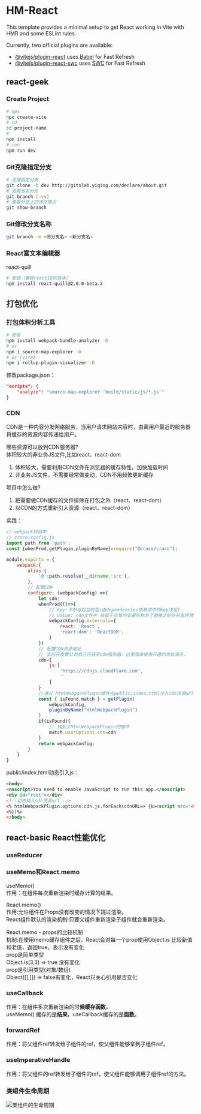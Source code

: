 # HM-React

This template provides a minimal setup to get React working in Vite with HMR and some ESLint rules.

Currently, two official plugins are available:

- [@vitejs/plugin-react](https://github.com/vitejs/vite-plugin-react/blob/main/packages/plugin-react/README.md) uses [Babel](https://babeljs.io/) for Fast Refresh
- [@vitejs/plugin-react-swc](https://github.com/vitejs/vite-plugin-react-swc) uses [SWC](https://swc.rs/) for Fast Refresh


## react-geek

### Create Project
```bash
# npx
npx create-vite
# cd
cd project-name
# 
npm install
# run
npm run dev
```


### Git克隆指定分支
```bash
# 克隆指定分支
git clone -b dev http://gitslab.yiqing.com/declare/about.git
# 查看当前分支
git branch [-vv]
# 查看分支上的递交情况
git show-branch
```

### Git修改分支名称
```bash
git branch -m <旧分支名> <新分支名>
```

### React富文本编辑器
react-quill
```bash
# 安装（兼容react18的版本）
npm install react-quill@2.0.0-beta.2
```

## 打包优化

### 打包体积分析工具
```bash
# 安装
npm install webpack-bundle-analyzer -D
# or
npm i source-map-explorer -D
# or (vite)
npm i rollup-plugin-visualizer -D
```
修改package.json：
```json
"scripts": {
    "analyze": "source-map-explorer 'build/static/js/*.js'"
}
```

### CDN
CDN是一种内容分发网络服务，当用户请求网站内容时，由离用户最近的服务器将缓存的资源内容传递给用户。

哪些资源可以放到CDN服务器?  
体积较大的非业务JS文件,比如react、react-dom  
1. 体积较大，需要利用CDN文件在浏览器的缓存特性，加快加载时间
2. 非业务JS文件，不需要经常做变动，CDN不用频繁更新缓存

项目中怎么做?  
1. 把需要做CDN缓存的文件排除在打包之外（react、react-dom）
2. 以CDN的方式重新引入资源（react、react-dom）

实践：
```js
// webpack项目中
// craco.config.js
import path from 'path';
const {whenProd,getPlugin,pluginByName}=require("@craco/craco");

module.exports = {
    webpack:{
        alias:{
            '@':path.resolve(__dirname,'src'),
        },
        // 配置CDN
        configure: (webpackConfig) =>{
            let sdn;
            whenProd(()=>{
                // key:不参与打包的包(由dependencies依赖项中的key决定)
                // value: cdn文件中 挂载于全局的变量名称为了替换之前在开发环境下
                webpackConfig.externals={
                    react: 'React',
                    'react-dom': 'ReactDOM',
                }
            })
            // 配置CDN资源地址
            // 实际开发要公司自己花钱买cdn服务器，这里简单使用开源的地址演示。
            cdn={
                js:[
                    'https://cdnjs.cloudflare.com',
                    ''
                ]
            }
            //通过 htmlWebpackPlugin插件在public/index.html注入cdn资源url
            const { isFound,match } = getPlugin(
                webpackConfig,
                pluginByName("HtmlWebpackPlugin")
            )
            if(isFound){
                // 找到了HtmlWebpackPlugin的插件
                match.userOptions.cdn=cdn
            }
            return webpackConfig;
        }
    }
}
```

public/index.html动态引入js：
```html
<body>
<noscript>You need to enable JavaScript to run this app.</noscript>
<div id="root"></div>
<!--动态插入cdn资源url -->
<% htmlWebpackPlugin.options.cdn.js.forEach(cdnURL=> {‰><script src="<%= cdnURL %>"></script>
<%})%>
</body>
```


## react-basic React性能优化

### useReducer


### useMemo和React.memo
useMemo()  
作用：在组件每次重新渲染时缓存计算的结果。

React.memo()  
作用:允许组件在Props没有改变的情况下跳过渲染。  
React组件默认的渲染机制:只要父组件重新渲染子组件就会重新渲染。  

React.memo - props的比较机制  
机制:在使用memo缓存组件之后，React会对每一个prop使用Object.is 比较新值和老值，返回true，表示没有变化  
prop是简单类型  
Object.is(3,3) => true 没有变化  
prop是引用类型(对象/数组)  
Object([],[]) => false有变化，React只关心引用是否变化  



### useCallback
作用：在组件多次重新渲染的时**候缓存函数**。  
useMemo() 缓存的是**结果**，useCallback缓存的是**函数**。


### forwardRef
作用：将父组件ref转发给子组件的ref，使父组件能够拿到子组件ref。


### useImperativeHandle
作用：将父组件的ref转发给子组件的ref，使父组件能够调用子组件ref的方法。



### 类组件生命周期

![类组件的生命周期](https://cdn.nlark.com/yuque/0/2023/png/40488891/1701661790651-1ec5424a-6263-460b-81db-aee8a9c33cdd.png)

<img src="https://cdn.nlark.com/yuque/0/2023/png/40488891/1701661790651-1ec5424a-6263-460b-81db-aee8a9c33cdd.png" style="display:none"/>

